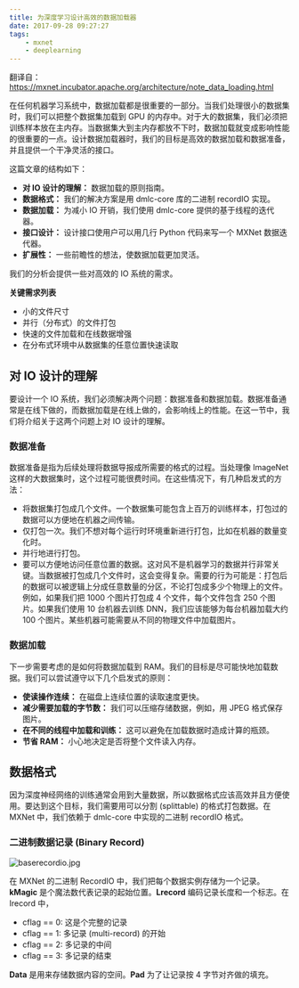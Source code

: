 ```yaml
---
title: 为深度学习设计高效的数据加载器
date: 2017-09-28 09:27:27
tags:
    - mxnet
    - deeplearning
---
```


翻译自：https://mxnet.incubator.apache.org/architecture/note_data_loading.html

在任何机器学习系统中，数据加载都是很重要的一部分。当我们处理很小的数据集时，我们可以把整个数据集加载到 GPU 的内存中。对于大的数据集，我们必须把训练样本放在主内存。当数据集大到主内存都放不下时，数据加载就变成影响性能的很重要的一点。设计数据加载器时，我们的目标是高效的数据加载和数据准备，并且提供一个干净灵活的接口。

<!--more-->

这篇文章的结构如下：

  * **对 IO 设计的理解：** 数据加载的原则指南。
  * **数据格式：** 我们的解决方案是用 dmlc-core 库的二进制 recordIO 实现。
  * **数据加载：** 为减小 IO 开销，我们使用 dmlc-core 提供的基于线程的迭代器。
  * **接口设计：** 设计接口使用户可以用几行 Python 代码来写一个 MXNet 数据迭代器。
  * **扩展性：** 一些前瞻性的想法，使数据加载更加灵活。

我们的分析会提供一些对高效的 IO 系统的需求。

**关键需求列表**

  * 小的文件尺寸
  * 并行（分布式）的文件打包
  * 快速的文件加载和在线数据增强
  * 在分布式环境中从数据集的任意位置快速读取

## 对 IO 设计的理解

要设计一个 IO 系统，我们必须解决两个问题：数据准备和数据加载。数据准备通常是在线下做的，而数据加载是在线上做的，会影响线上的性能。在这一节中，我们将介绍关于这两个问题上对 IO 设计的理解。

### 数据准备

数据准备是指为后续处理将数据导报成所需要的格式的过程。当处理像 ImageNet 这样的大数据集时，这个过程可能很费时间。在这些情况下，有几种启发式的方法：

  * 将数据集打包成几个文件。一个数据集可能包含上百万的训练样本，打包过的数据可以方便地在机器之间传输。
  * 仅打包一次。我们不想对每个运行时环境重新进行打包，比如在机器的数量变化时。
  * 并行地进行打包。
  * 要可以方便地访问任意位置的数据。这对风不是机器学习的数据并行非常关键。当数据被打包成几个文件时，这会变得复杂。需要的行为可能是：打包后的数据可以被逻辑上分成任意数量的分区，不论打包成多少个物理上的文件。例如，如果我们把 1000 个图片打包成 4 个文件，每个文件包含 250 个图片。如果我们使用 10 台机器去训练 DNN，我们应该能够为每台机器加载大约 100 个图片。某些机器可能需要从不同的物理文件中加载图片。

### 数据加载

下一步需要考虑的是如何将数据加载到 RAM。我们的目标是尽可能快地加载数据。我们可以尝试遵守以下几个启发式的原则：

  * **使读操作连续：** 在磁盘上连续位置的读取速度更快。
  * **减少需要加载的字节数：** 我们可以压缩存储数据，例如，用 JPEG 格式保存图片。
  * **在不同的线程中加载和训练：** 这可以避免在加载数据时造成计算的瓶颈。
  * **节省 RAM：** 小心地决定是否将整个文件读入内存。

## 数据格式

因为深度神经网络的训练通常会用到大量数据，所以数据格式应该高效并且方便使用。要达到这个目标，我们需要用可以分割 (splittable) 的格式打包数据。在 MXNet 中，我们依赖于 dmlc-core 中实现的二进制 recordIO 格式。

### 二进制数据记录 (Binary Record)

![baserecordio.jpg](./baserecordio.jpg)

在 MXNet 的二进制 RecordIO 中，我们把每个数据实例存储为一个记录。**kMagic** 是个魔法数代表记录的起始位置。**Lrecord** 编码记录长度和一个标志。在 Irecord 中，

  * cflag == 0: 这是个完整的记录
  * cflag == 1: 多记录 (multi-record) 的开始
  * cflag == 2: 多记录的中间
  * cflag == 3: 多记录的结束

**Data** 是用来存储数据内容的空间。**Pad** 为了让记录按 4 字节对齐做的填充。
